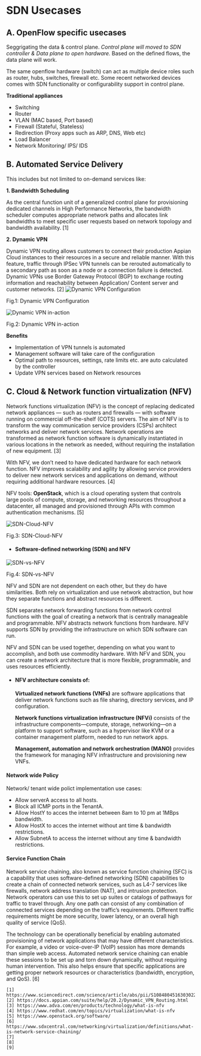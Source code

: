 # SDN Usecases

## A. OpenFlow specific usecases
Seggrigating the data & control plane. _Control plane will  moved to SDN controller & Data plane to open hardware._ Based on the defined flows, the data plane will work.

The same openflow hardware (switch) can act as multiple device roles such as router, hubs, switches, firewall etc. Some recent networked devices comes with SDN functionality or configurability support in control plane. 

**Traditional appliances**
* Switching
* Router
* VLAN (MAC based, Port based)
* Firewall (Stateful, Stateless)
* Redirection (Proxy apps such as ARP, DNS, Web etc)
* Load Balancer
* Network Monitoring/ IPS/ IDS

## B. Automated Service Delivery
This includes but not limited to on-demand services like:

**1. Bandwidth Scheduling**

As the central function unit of a generalized control plane for provisioning dedicated channels in High Performance Networks, the bandwidth scheduler computes appropriate network paths and allocates link bandwidths to meet specific user requests based on network topology and bandwidth availability. [1]

**2. Dynamic VPN**

Dynamic VPN routing allows customers to connect their production Appian Cloud instances to their resources in a secure and reliable manner. With this feature, traffic through IPSec VPN tunnels can be rerouted automatically to a secondary path as soon as a node or a connection failure is detected. Dynamic VPNs use Border Gateway Protocol (BGP) to exchange routing information and reachability between Application/ Content server and customer networks. [2]
![Dynamic VPN Configuration](https://github.com/biplabro/SDN-hands-on_Openflow-Mininet-RYU/blob/master/images/Dynamic-VPN0.png)

Fig.1: Dynamic VPN Configuration

![Dynamic VPN in-action](https://github.com/biplabro/SDN-hands-on_Openflow-Mininet-RYU/blob/master/images/Dynamic-VPN1.png)

Fig.2: Dynamic VPN in-action

**Benefits**
* Implementation of VPN tunnels is automated
* Management software will take care of the configuration
* Optimal path to resources, settings, rate limits etc. are auto calculated by the controller
* Update VPN services based on Network resources

## C. Cloud & Network function virtualization (NFV)
Network functions virtualization (NFV) is the concept of replacing dedicated network appliances — such as routers and firewalls — with software running on commercial off-the-shelf (COTS) servers. The aim of NFV is to transform the way communication service providers (CSPs) architect networks and deliver network services. Network operations are transformed as network function software is dynamically instantiated in various locations in the network as needed, without requiring the installation of new equipment. [3]

With NFV, we don’t need to have dedicated hardware for each network function. NFV improves scalability and agility by allowing service providers to deliver new network services and applications on demand, without requiring additional hardware resources. [4]

NFV tools: **OpenStack**, which is a cloud operating system that controls large pools of compute, storage, and networking resources throughout a datacenter, all managed and provisioned through APIs with common authentication mechanisms. [5]

![SDN-Cloud-NFV](https://github.com/biplabro/SDN-hands-on_Openflow-Mininet-RYU/blob/master/images/Illustration-of-relationships-among-NSO-NFV-SDN-and-Cloud.png)

Fig.3: SDN-Cloud-NFV

* #### Software-defined networking (SDN) and NFV

![SDN-vs-NFV](https://github.com/biplabro/SDN-hands-on_Openflow-Mininet-RYU/blob/master/images/nfv_vs_sdn.jpeg)

Fig.4: SDN-vs-NFV

NFV and SDN are not dependent on each other, but they do have similarities. Both rely on virtualization and use network abstraction, but how they separate functions and abstract resources is different. 

SDN separates network forwarding functions from network control functions with the goal of creating a network that is centrally manageable and programmable. NFV abstracts network functions from hardware. NFV supports SDN by providing the infrastructure on which SDN software can run. 

NFV and SDN can be used together, depending on what you want to accomplish, and both use commodity hardware. With NFV and SDN, you can create a network architecture that is more flexible, programmable, and uses resources efficiently.

* #### NFV architecture consists of:

    **Virtualized network functions (VNFs)** are software applications that deliver network functions such as file sharing, directory services, and IP configuration.

    **Network functions virtualization infrastructure (NFVi)** consists of the infrastructure components—compute, storage, networking—on a platform to support software, such as a hypervisor like KVM or a container management platform, needed to run network apps.

    **Management, automation and network orchestration (MANO)** provides the framework for managing NFV infrastructure and provisioning new VNFs.

#### Network wide Policy
Network/ tenant wide polict implementation use cases:

  * Allow serverA access to all hosts.
  * Block all ICMP ports in the TenantA.
  * Allow HostY to acces the internet between 8am to 10 pm at 1MBps bandwidth.
  * Allow HostX to acces the internet without ant time & bandwidth restrictions.
  * Allow SubnetA to access the internet without any time & bandwidth restrictions.

#### Service Function Chain
Network service chaining, also known as service function chaining (SFC) is a capability that uses software-defined networking (SDN) capabilities to create a chain of connected network services, such as L4-7 services like firewalls, network address translation (NAT), and intrusion protection. Network operators can use this to set up suites or catalogs of pathways for traffic to travel through. Any one path can consist of any combination of connected services depending on the traffic’s requirements. Different traffic requirements might be more security, lower latency, or an overall high quality of service (QoS).

The technology can be operationally beneficial by enabling automated provisioning of network applications that may have different characteristics. For example, a video or voice-over-IP (VoIP) session has more demands than simple web access. Automated network service chaining can enable these sessions to be set up and torn down dynamically, without requiring human intervention. This also helps ensure that specific applications are getting proper network resources or characteristics (bandwidth, encryption, and QoS). [6]
















```
[1] https://www.sciencedirect.com/science/article/abs/pii/S1084804516303022
[2] https://docs.appian.com/suite/help/20.2/Dynamic_VPN_Routing.html
[3] https://www.adva.com/en/products/technology/what-is-nfv
[4] https://www.redhat.com/en/topics/virtualization/what-is-nfv
[5] https://www.openstack.org/software/
[6] https://www.sdxcentral.com/networking/virtualization/definitions/what-is-network-service-chaining/
[7]
[8]
[9]
```
